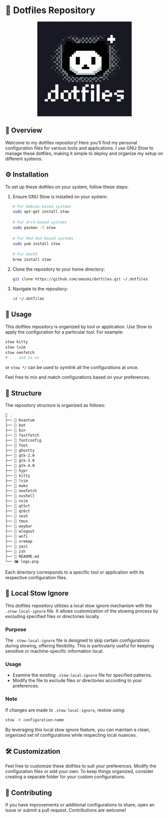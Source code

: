 # 🏡 Dotfiles Repository

<p align="center">
<img src="./logo.png" alt="Cute Logo" width="300">
</p>

## 🌟 Overview

Welcome to my dotfiles repository! Here you'll find my personal configuration files for various tools and applications. I use GNU Stow to manage these dotfiles, making it simple to deploy and organize my setup on different systems.

## ⚙️ Installation

To set up these dotfiles on your system, follow these steps:

1. Ensure GNU Stow is installed on your system:

   ```bash
   # For Debian-based systems
   sudo apt-get install stow

   # For Arch-based systems
   sudo pacman -S stow

   # For Red Hat-based systems
   sudo yum install stow

   # For macOS
   brew install stow
   ```

2. Clone the repository to your home directory:

   ```bash
   git clone https://github.com/smazmi/dotfiles.git ~/.dotfiles
   ```

3. Navigate to the repository:

   ```bash
   cd ~/.dotfiles
   ```

## 🚀 Usage

This dotfiles repository is organized by tool or application. Use Stow to apply the configuration for a particular tool. For example:

```bash
stow kitty
stow lvim
stow neofetch
# ... and so on
```

or `stow */` can be used to symlink all the configurations at once.

Feel free to mix and match configurations based on your preferences.

## 📁 Structure

The repository structure is organized as follows:

```
📂 .
├── 📁 Kvantum
├── 📁 bat
├── 📁 bin
├── 📁 fastfetch
├── 📁 fontconfig
├── 📁 foot
├── 📁 ghostty
├── 📁 gtk-2.0
├── 📁 gtk-3.0
├── 📁 gtk-4.0
├── 📁 hypr
├── 📁 kitty
├── 📁 lvim
├── 📁 mako
├── 📁 neofetch
├── 📁 nushell
├── 📁 nvim
├── 📁 qt5ct
├── 📁 qt6ct
├── 📁 sesh
├── 📁 tmux
├── 📁 waybar
├── 📁 wlogout
├── 📁 wofi
├── 📁 xremap
├── 📁 yazi
├── 📁 zsh
├── 📓 README.md
└── 🖼️ logo.png
```

Each directory corresponds to a specific tool or application with its respective configuration files.

## 🚫 Local Stow Ignore

This dotfiles repository utilizes a local stow ignore mechanism with the `.stow-local-ignore` file. It allows customization of the stowing process by excluding specified files or directories locally.

### Purpose

The `.stow-local-ignore` file is designed to skip certain configurations during stowing, offering flexibility. This is particularly useful for keeping sensitive or machine-specific information local.

### Usage

- Examine the existing `.stow-local-ignore` file for specified patterns.
- Modify the file to exclude files or directories according to your preferences.

### Note

If changes are made to `.stow-local-ignore`, restow using:

```bash
stow -R configuration-name
```

By leveraging this local stow ignore feature, you can maintain a clean, organized set of configurations while respecting local nuances.

## 🛠️ Customization

Feel free to customize these dotfiles to suit your preferences. Modify the configuration files or add your own. To keep things organized, consider creating a separate folder for your custom configurations.

## 🤝 Contributing

If you have improvements or additional configurations to share, open an issue or submit a pull request. Contributions are welcome!
